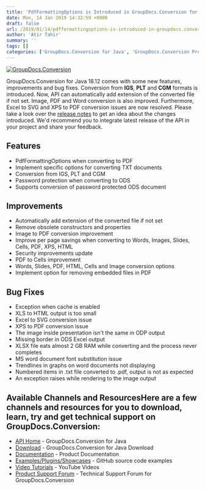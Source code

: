 ```yaml
---
title: 'PdfFormattingOptions is Introduced in GroupDocs.Conversion for Java 18.12'
date: Mon, 14 Jan 2019 14:32:59 +0000
draft: false
url: /2019/01/14/pdfformattingoptions-is-introduced-in-groupdocs.conversion-for-java-18.12/
author: 'Atir Tahir'
summary: ''
tags: []
categories: ['GroupDocs.Conversion for Java', 'GroupDocs.Conversion Product Family']
---
```


[![GroupDocs.Conversion](https://blog.groupdocs.com/wp-content/uploads/sites/4/2016/09/conversion.png?itok=MpNabR9F)](https://www.groupdocs.com/products/conversion/java)

GroupDocs.Conversion for Java 18.12 comes with some new features, improvements and bug fixes. Conversion from **IGS**, **PLT** and **CGM** formats is introduced. Now, API can automatically add extension of the converted file if not set. Image, PDF and Word conversion is also improved. Furthermore, Excel to SVG and XPS to PDF conversion issues are now resolved. Please take a look over the [release notes](https://docs.groupdocs.com/display/conversionjava/GroupDocs.Conversion+for+Java+18.12+Release+Notes) to get an idea about the changes introduced. We'd recommend you to integrate latest release of the API in your project and share your feedback.

## Features

*   PdfFormattingOptions when converting to PDF
*   Implement specific options for converting TXT documents
*   Conversion from IGS, PLT and CGM
*   Password protection when converting to ODS
*   Supports conversion of password protected ODS document

## Improvements

*   Automatically add extension of the converted file if not set
*   Remove obsolete constructors and properties
*   Image to PDF conversion improvement
*   Improve per page savings when converting to Words, Images, Slides, Cells, PDF, XPS, HTML
*   Security improvements update
*   PDF to Cells improvement
*   Words, Slides, PDF, HTML, Cells and Image conversion options
*   Implement option for removing embedded files in PDF

## Bug Fixes

*   Exception when cache is enabled
*   XLS to HTML output is too small
*   Excel to SVG conversion issue
*   XPS to PDF conversion issue
*   The image inside presentation isn't the same in ODP output
*   Missing border in ODS Excel output
*   XLSX file eats almost 2 GB RAM while converting and the process never completes
*   MS word document font substitution issue
*   Trendlines in graphs on word documents not displaying
*   Numbered items in .txt file converted to .pdf, output is not as expected
*   An exception raises while rendering to the image output

## Available Channels and ResourcesHere are a few channels and resources for you to download, learn, try and get technical support on GroupDocs.Conversion:

*   [API Home](https://products.groupdocs.com/conversion/java "Product Home") - GroupDocs.Conversion for Java
*   [Download](https://downloads.groupdocs.com/conversion/java "Download API") - GroupDocs.Conversion for Java Download
*   [Documentation](https://docs.groupdocs.com/display/conversionjava/Home "Documentation") - Product Documentation
*   [Examples/Plugins/Showcases](https://github.com/groupdocs-conversion/GroupDocs.Conversion-for-Java "Example projects") - GitHub source code examples
*   [Video Tutorials](https://www.youtube.com/playlist?list=PL25CTxMCj5vPNfkcX3UXzMLKEOZwNpkzN) - YouTube Videos
*   [Product Support Forum](https://forum.groupdocs.com/c/conversion "Support forum") \- Technical Support Forum for GroupDocs.Conversion




